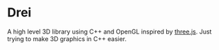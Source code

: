 # Drei

A high level 3D library using C++ and OpenGL inspired by [three.js](https://github.com/mrdoob/three.js/). Just trying to make 3D graphics in C++ easier.
